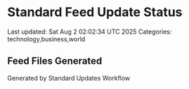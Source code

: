 # Standard Feed Update Status
Last updated: Sat Aug  2 02:02:34 UTC 2025
Categories: technology,business,world

## Feed Files Generated

Generated by Standard Updates Workflow
